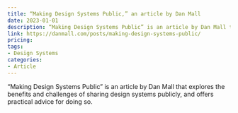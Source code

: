 ```yaml
---
title: “Making Design Systems Public,” an article by Dan Mall
date: 2023-01-01
description: “Making Design Systems Public” is an article by Dan Mall that explores the benefits and challenges of sharing design systems publicly, and offers practical advice for doing so.
link: https://danmall.com/posts/making-design-systems-public/
pricing: 
tags: 
- Design Systems
categories: 
- Article 
---
```


“Making Design Systems Public” is an article by Dan Mall that explores the benefits and challenges of sharing design systems publicly, and offers practical advice for doing so.